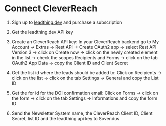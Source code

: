 # Connect CleverReach

1. Sign up to [leadthing.dev](https://leadthing.dev) and purchase a subscription

2. Get the leadthing.dev API key

3. Create an CleverReach API key: In your CleverReach backend go to My Account → Extras → Rest API → Create OAuth2 app → select Rest API Version 3 → click on Create now → click on the newly created element in the list → check the scopes Recipients and Forms → click on the tab OAuth2 App Data → copy the Client ID and Client Secret

4. Get the list id where the leads should be added to: Click on Recipients → click on the list → click on the tab Settings → General and copy the List ID

5. Get the for id for the DOI confirmation email: Click on Forms → click on the form → click on the tab Settings → Informations and copy the form ID

6. Send the Newsletter System name, the CleverReach Client ID, Client Secret, list ID and the leadthing api key to Sovendus
